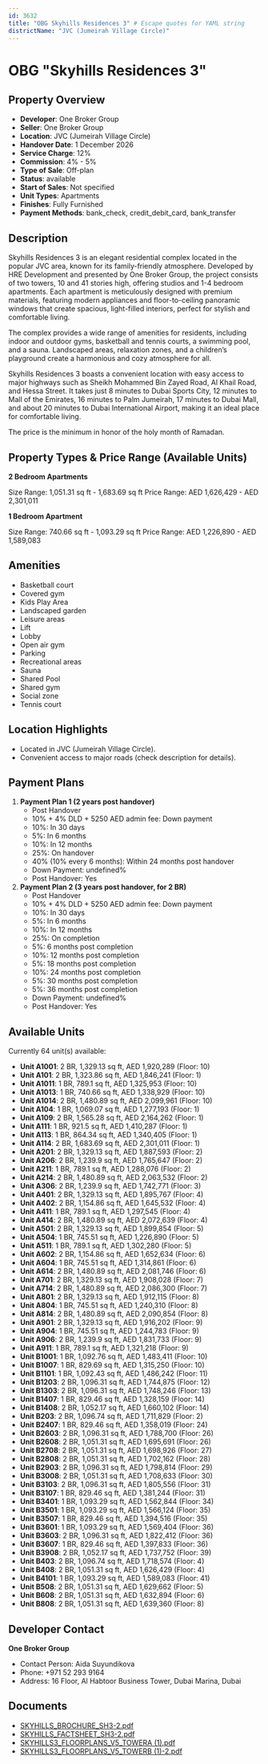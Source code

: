 ```yaml
---
id: 3632
title: "OBG Skyhills Residences 3" # Escape quotes for YAML string
districtName: "JVC (Jumeirah Village Circle)"
---
```


# OBG "Skyhills Residences 3"

## Property Overview
- **Developer**: One Broker Group
- **Seller**: One Broker Group
- **Location**: JVC (Jumeirah Village Circle)
- **Handover Date**: 1 December 2026
- **Service Charge**: 12%
- **Commission**: 4% - 5%
- **Type of Sale**: Off-plan
- **Status**: available
- **Start of Sales**: Not specified
- **Unit Types**: Apartments
- **Finishes**: Fully Furnished
- **Payment Methods**: bank_check, credit_debit_card, bank_transfer

## Description
Skyhills Residences 3 is an elegant residential complex located in the popular JVC area, known for its family-friendly atmosphere. Developed by HRE Development and presented by One Broker Group, the project consists of two towers, 10 and 41 stories high, offering studios and 1-4 bedroom apartments. Each apartment is meticulously designed with premium materials, featuring modern appliances and floor-to-ceiling panoramic windows that create spacious, light-filled interiors, perfect for stylish and comfortable living.

The complex provides a wide range of amenities for residents, including indoor and outdoor gyms, basketball and tennis courts, a swimming pool, and a sauna. Landscaped areas, relaxation zones, and a children’s playground create a harmonious and cozy atmosphere for all.

Skyhills Residences 3 boasts a convenient location with easy access to major highways such as Sheikh Mohammed Bin Zayed Road, Al Khail Road, and Hessa Street. It takes just 8 minutes to Dubai Sports City, 12 minutes to Mall of the Emirates, 16 minutes to Palm Jumeirah, 17 minutes to Dubai Mall, and about 20 minutes to Dubai International Airport, making it an ideal place for comfortable living.

The price is the minimum in honor of the holy month of Ramadan.

## Property Types & Price Range (Available Units)
**2 Bedroom Apartments**

Size Range: 1,051.31 sq ft - 1,683.69 sq ft
Price Range: AED 1,626,429 - AED 2,301,011

**1 Bedroom Apartment**

Size Range: 740.66 sq ft - 1,093.29 sq ft
Price Range: AED 1,226,890 - AED 1,589,083

## Amenities
- Basketball court
- Covered gym
- Kids Play Area
- Landscaped garden
- Leisure areas
- Lift
- Lobby
- Open air gym
- Parking
- Recreational areas
- Sauna
- Shared Pool
- Shared gym
- Social zone
- Tennis court

## Location Highlights
- Located in JVC (Jumeirah Village Circle).
- Convenient access to major roads (check description for details).

## Payment Plans
1. **Payment Plan 1 (2 years post handover)**
   - Post Handover
   - 10% + 4% DLD + 5250 AED admin fee: Down payment
   - 10%: In 30 days
   - 5%: In 6 months
   - 10%: In 12 months
   - 25%: On handover
   - 40% (10% every 6 months): Within 24 months post handover
   - Down Payment: undefined%
   - Post Handover: Yes
2. **Payment Plan 2 (3 years post handover, for 2 BR)**
   - Post Handover
   - 10% + 4% DLD + 5250 AED admin fee: Down payment
   - 10%: In 30 days
   - 5%: In 6 months
   - 10%: In 12 months
   - 25%: On completion
   - 5%: 6 months post completion
   - 10%: 12 months post completion
   - 5%: 18 months post completion
   - 10%: 24 months post completion
   - 5%: 30 months post completion
   - 5%: 36 months post completion
   - Down Payment: undefined%
   - Post Handover: Yes

## Available Units
Currently 64 unit(s) available:
- **Unit A1001**: 2 BR, 1,329.13 sq ft, AED 1,920,289 (Floor: 10)
- **Unit A101**: 2 BR, 1,323.86 sq ft, AED 1,846,241 (Floor: 1)
- **Unit A1011**: 1 BR, 789.1 sq ft, AED 1,325,953 (Floor: 10)
- **Unit A1013**: 1 BR, 740.66 sq ft, AED 1,338,929 (Floor: 10)
- **Unit A1014**: 2 BR, 1,480.89 sq ft, AED 2,099,961 (Floor: 10)
- **Unit A104**: 1 BR, 1,069.07 sq ft, AED 1,277,193 (Floor: 1)
- **Unit A109**: 2 BR, 1,565.28 sq ft, AED 2,164,262 (Floor: 1)
- **Unit A111**: 1 BR, 921.5 sq ft, AED 1,410,287 (Floor: 1)
- **Unit A113**: 1 BR, 864.34 sq ft, AED 1,340,405 (Floor: 1)
- **Unit A114**: 2 BR, 1,683.69 sq ft, AED 2,301,011 (Floor: 1)
- **Unit A201**: 2 BR, 1,329.13 sq ft, AED 1,887,593 (Floor: 2)
- **Unit A206**: 2 BR, 1,239.9 sq ft, AED 1,765,647 (Floor: 2)
- **Unit A211**: 1 BR, 789.1 sq ft, AED 1,288,076 (Floor: 2)
- **Unit A214**: 2 BR, 1,480.89 sq ft, AED 2,063,532 (Floor: 2)
- **Unit A306**: 2 BR, 1,239.9 sq ft, AED 1,742,771 (Floor: 3)
- **Unit A401**: 2 BR, 1,329.13 sq ft, AED 1,895,767 (Floor: 4)
- **Unit A402**: 2 BR, 1,154.86 sq ft, AED 1,645,532 (Floor: 4)
- **Unit A411**: 1 BR, 789.1 sq ft, AED 1,297,545 (Floor: 4)
- **Unit A414**: 2 BR, 1,480.89 sq ft, AED 2,072,639 (Floor: 4)
- **Unit A501**: 2 BR, 1,329.13 sq ft, AED 1,899,854 (Floor: 5)
- **Unit A504**: 1 BR, 745.51 sq ft, AED 1,226,890 (Floor: 5)
- **Unit A511**: 1 BR, 789.1 sq ft, AED 1,302,280 (Floor: 5)
- **Unit A602**: 2 BR, 1,154.86 sq ft, AED 1,652,634 (Floor: 6)
- **Unit A604**: 1 BR, 745.51 sq ft, AED 1,314,861 (Floor: 6)
- **Unit A614**: 2 BR, 1,480.89 sq ft, AED 2,081,746 (Floor: 6)
- **Unit A701**: 2 BR, 1,329.13 sq ft, AED 1,908,028 (Floor: 7)
- **Unit A714**: 2 BR, 1,480.89 sq ft, AED 2,086,300 (Floor: 7)
- **Unit A801**: 2 BR, 1,329.13 sq ft, AED 1,912,115 (Floor: 8)
- **Unit A804**: 1 BR, 745.51 sq ft, AED 1,240,310 (Floor: 8)
- **Unit A814**: 2 BR, 1,480.89 sq ft, AED 2,090,854 (Floor: 8)
- **Unit A901**: 2 BR, 1,329.13 sq ft, AED 1,916,202 (Floor: 9)
- **Unit A904**: 1 BR, 745.51 sq ft, AED 1,244,783 (Floor: 9)
- **Unit A906**: 2 BR, 1,239.9 sq ft, AED 1,831,733 (Floor: 9)
- **Unit A911**: 1 BR, 789.1 sq ft, AED 1,321,218 (Floor: 9)
- **Unit B1001**: 1 BR, 1,092.76 sq ft, AED 1,483,411 (Floor: 10)
- **Unit B1007**: 1 BR, 829.69 sq ft, AED 1,315,250 (Floor: 10)
- **Unit B1101**: 1 BR, 1,092.43 sq ft, AED 1,486,242 (Floor: 11)
- **Unit B1203**: 2 BR, 1,096.31 sq ft, AED 1,744,875 (Floor: 12)
- **Unit B1303**: 2 BR, 1,096.31 sq ft, AED 1,748,246 (Floor: 13)
- **Unit B1407**: 1 BR, 829.46 sq ft, AED 1,328,159 (Floor: 14)
- **Unit B1408**: 2 BR, 1,052.17 sq ft, AED 1,660,102 (Floor: 14)
- **Unit B203**: 2 BR, 1,096.74 sq ft, AED 1,711,829 (Floor: 2)
- **Unit B2407**: 1 BR, 829.46 sq ft, AED 1,358,019 (Floor: 24)
- **Unit B2603**: 2 BR, 1,096.31 sq ft, AED 1,788,700 (Floor: 26)
- **Unit B2608**: 2 BR, 1,051.31 sq ft, AED 1,695,691 (Floor: 26)
- **Unit B2708**: 2 BR, 1,051.31 sq ft, AED 1,698,926 (Floor: 27)
- **Unit B2808**: 2 BR, 1,051.31 sq ft, AED 1,702,162 (Floor: 28)
- **Unit B2903**: 2 BR, 1,096.31 sq ft, AED 1,798,814 (Floor: 29)
- **Unit B3008**: 2 BR, 1,051.31 sq ft, AED 1,708,633 (Floor: 30)
- **Unit B3103**: 2 BR, 1,096.31 sq ft, AED 1,805,556 (Floor: 31)
- **Unit B3107**: 1 BR, 829.46 sq ft, AED 1,381,244 (Floor: 31)
- **Unit B3401**: 1 BR, 1,093.29 sq ft, AED 1,562,844 (Floor: 34)
- **Unit B3501**: 1 BR, 1,093.29 sq ft, AED 1,566,124 (Floor: 35)
- **Unit B3507**: 1 BR, 829.46 sq ft, AED 1,394,516 (Floor: 35)
- **Unit B3601**: 1 BR, 1,093.29 sq ft, AED 1,569,404 (Floor: 36)
- **Unit B3603**: 2 BR, 1,096.31 sq ft, AED 1,822,412 (Floor: 36)
- **Unit B3607**: 1 BR, 829.46 sq ft, AED 1,397,833 (Floor: 36)
- **Unit B3908**: 2 BR, 1,052.17 sq ft, AED 1,737,752 (Floor: 39)
- **Unit B403**: 2 BR, 1,096.74 sq ft, AED 1,718,574 (Floor: 4)
- **Unit B408**: 2 BR, 1,051.31 sq ft, AED 1,626,429 (Floor: 4)
- **Unit B4101**: 1 BR, 1,093.29 sq ft, AED 1,589,083 (Floor: 41)
- **Unit B508**: 2 BR, 1,051.31 sq ft, AED 1,629,662 (Floor: 5)
- **Unit B608**: 2 BR, 1,051.31 sq ft, AED 1,632,894 (Floor: 6)
- **Unit B808**: 2 BR, 1,051.31 sq ft, AED 1,639,360 (Floor: 8)

## Developer Contact
**One Broker Group**
- Contact Person: Aida Suyundikova
- Phone: +971 52 293 9164
- Address: 16 Floor, Al Habtoor Business Tower, Dubai Marina, Dubai

## Documents
- [SKYHILLS_BROCHURE_SH3-2.pdf](https://cdn.geniemap.net/2024/11/20/1ysSoTq7yYXYl1QllJidaXhDkIE0YwGZsrDzzgS4.pdf)
- [SKYHILLS_FACTSHEET_SH3-2.pdf](https://cdn.geniemap.net/2024/11/20/lQT0Q27nmnSFDp4CL4Ua4LVQaz0dvJNTFL4gFWX8.pdf)
- [SKYHILLS3_FLOORPLANS_V5_TOWERA (1).pdf](https://cdn.geniemap.net/2024/11/20/rMkvrXJh6OlsQAifOdfgRu3oXybQU8LtY1yyu2Ch.pdf)
- [SKYHILLS3_FLOORPLANS_V5_TOWERB (1)-2.pdf](https://cdn.geniemap.net/2024/11/20/jc3zmNdoUJdmPHb56HqxVupkenmFvTojEmhVZl81.pdf)
